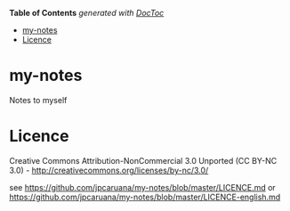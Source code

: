 <!-- START doctoc generated TOC please keep comment here to allow auto update -->
<!-- DON'T EDIT THIS SECTION, INSTEAD RE-RUN doctoc TO UPDATE -->
**Table of Contents**  *generated with [DocToc](https://github.com/thlorenz/doctoc)*

- [my-notes](#my-notes)
- [Licence](#licence)

<!-- END doctoc generated TOC please keep comment here to allow auto update -->

my-notes
========
Notes to myself

Licence
=======
Creative Commons Attribution-NonCommercial 3.0 Unported (CC BY-NC 3.0) - http://creativecommons.org/licenses/by-nc/3.0/

see https://github.com/jpcaruana/my-notes/blob/master/LICENCE.md or https://github.com/jpcaruana/my-notes/blob/master/LICENCE-english.md
